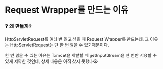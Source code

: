 # Request Wrapper를 만드는 이유

### ❓ 왜 만들까?

HttpServletRequest를 여러 번 읽고 싶을 때 Request Wrapper를 만드는데, 그 이유는 HttpServletRequest는 단 한 번 읽을 수 있기때문이다.

한 번 읽을 수 있는 이유는 Tomcat을 개발할 때 getInputStream을 한 번만 사용할 수 있게 제약한 것인데, 상세 내용은 아직 찾지 못했다😭